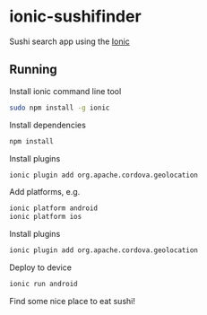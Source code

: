 ionic-sushifinder
=================

Sushi search app using the [Ionic](http://ionicframework.com/)

Running
-------

Install ionic command line tool

```bash
sudo npm install -g ionic
```

Install dependencies

```bash
npm install
```

Install plugins

```bash
ionic plugin add org.apache.cordova.geolocation
```

Add platforms, e.g.

```bash
ionic platform android
ionic platform ios
```

Install plugins

```bash
ionic plugin add org.apache.cordova.geolocation
```

Deploy to device

```bash
ionic run android
```

Find some nice place to eat sushi!
